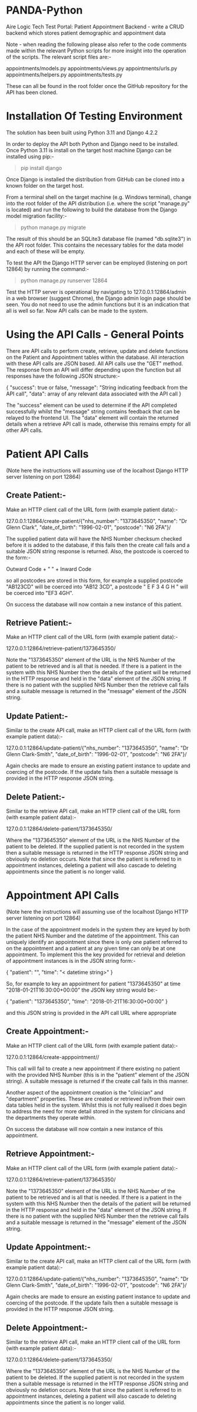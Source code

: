 # PANDA-Python
Aire Logic Tech Test Portal: Patient Appointment Backend - write a CRUD backend which stores patient demographic and appointment data

Note - when reading the following please also refer to the code comments made within the relevant Python scripts for more insight into the operation of the
scripts. The relevant script files are:-

  appointments/models.py
  appointments/views.py
  appointments/urls.py
  appointments/helpers.py
  appointments/tests.py
  
These can all be found in the root folder once the GitHub repository for the API has been cloned.


Installation Of Testing Environment
===================================

The solution has been built using Python 3.11 and Django 4.2.2

In order to deploy the API both Python and Django need to be installed. Once Python 3.11 is install on the target host machine Django can be installed using pip:-

  > pip install django

Once Django is installed the distribution from GitHub can be cloned into a known folder on the target host.

From a terminal shell on the target machine (e.g. Windows terminal), change into the root folder of the API distribution (i.e. where the script "manage.py" is
located) and run the following to build the database from the Django model migration facility:-

  > python manage.py migrate

The result of this should be an SQLite3 database file (named "db.sqlite3") in the API root folder. This contains the necessary tables for the data model and
each of these will be empty.

To test the API the Django HTTP server can be employed (listening on port 12864) by running the command:-

  > python manage.py runserver 12864

Test the HTTP server is operational by navigating to 127.0.0.1:12864/admin in a web browser (suggest Chrome), the Django admin login page should be seen. You do
not need to use the admin functions but it is an indication that all is well so far. Now API calls can be made to the system.


Using the API Calls - General Points
====================================

There are API calls to perform create, retrieve, update and delete functions on the Patient and Appointment tables within the database. All interaction with these
API calls are JSON based. All API calls use the "GET" method. The response from an API will differ depending upon the function but all responses have the following
JSON structure:-

{
  "success": true or false,
  "message": "String indicating feedback from the API call",
  "data": array of any relevant data associated with the API call
}

The "success" element can be used to determine if the API completed successfully whilst the "message" string contains feedback that can be relayed to the frontend
UI. The "data" element will contain the returned details when a retrieve API call is made, otherwise this remains empty for all other API calls.


Patient API Calls
=================

(Note here the instructions will assuming use of the localhost Django HTTP server listening on port 12864)

Create Patient:-
--------------
Make an HTTP client call of the URL form (with example patient data):-
  
  127.0.0.1:12864/create-patient/{"nhs_number": "1373645350", "name": "Dr Glenn Clark", "date_of_birth": "1996-02-01", "postcode": "N6 2FA"}/
  
The supplied patient data will have the NHS Number checksum checked before it is added to the database, if this fails then the create call fails and a suitable
JSON string response is returned. Also, the postcode is coerced to the form:-
  
  Outward Code + " " + Inward Code
  
so all postcodes are stored in this form, for example a supplied postcode "AB123CD" will be coerced into "AB12 3CD", a postcode " E F 3 4 G H " will be coerced
into "EF3 4GH".

On success the database will now contain a new instance of this patient.

Retrieve Patient:-
----------------
Make an HTTP client call of the URL form (with example patient data):-
  
  127.0.0.1:12864/retrieve-patient/1373645350/
  
Note the "1373645350" element of the URL is the NHS Number of the patient to be retrieved and is all that is needed. If there is a patient in the system with
this NHS Number then the details of the patient will be returned in the HTTP response and held in the "data" element of the JSON string. If there is no
patient with the supplied NHS Number then the retrieve call fails and a suitable message is returned in the "message" element of the JSON string.

Update Patient:-
--------------
Similar to the create API call, make an HTTP client call of the URL form (with example patient data):-
  
  127.0.0.1:12864/update-patient/{"nhs_number": "1373645350", "name": "Dr Glenn Clark-Smith", "date_of_birth": "1996-02-01", "postcode": "N6 2FA"}/
  
Again checks are made to ensure an existing patient instance to update and coercing of the postcode. If the update fails then a suitable message is provided
in the HTTP response JSON string.

Delete Patient:-
--------------
Similar to the retrieve API call, make an HTTP client call of the URL form (with example patient data):-
  
  127.0.0.1:12864/delete-patient/1373645350/
  
Where the "1373645350" element of the URL is the NHS Number of the patient to be deleted. If the supplied patient is not recorded in the system then a
suitable message is returned in the HTTP response JSON string and obviously no deletion occurs. Note that since the patient is referred to in appointment
instances, deleting a patient will also cascade to deleting appointments since the patient is no longer valid.


Appointment API Calls
=====================  

(Note here the instructions will assuming use of the localhost Django HTTP server listening on port 12864)

In the case of the appointment models in the system they are keyed by both the patient NHS Number and the datetime of the appointment. This can uniquely
identify an appointment since there is only one patient referred to on the appointment and a patient at any given time can only be at one appointment. To
implement this the key provided for retrieval and deletion of appointment instances is in the JSON string form:-

{
  "patient": "<nhs number>",
  "time": "< datetime string>"
}

So, for example to key an appointment for patient "1373645350" at time "2018-01-21T16:30:00+00:00" the JSON key string would be:-
  
{
  "patient": "1373645350",
  "time": "2018-01-21T16:30:00+00:00"
}
  
and this JSON string is provided in the API call URL where appropriate 

Create Appointment:-
------------------
Make an HTTP client call of the URL form (with example patient data):-
  
  127.0.0.1:12864/create-apppointment//
  
This call will fail to create a new appointment if there existing no patient with the provided NHS Number (this is in the "patient" element of the
JSON string). A suitable message is returned if the create call fails in this manner.
  
Another aspect of the appointment creation is the "clinician" and "department" properties. These are created or retrieved in/from their own data
tables held in the system. Whilst this is not fully realised it does begin to address the need for more detail stored in the system for clinicians and the
departments they operate within.

On success the database will now contain a new instance of this appointment.

Retrieve Appointment:-
--------------------
Make an HTTP client call of the URL form (with example patient data):-
  
  127.0.0.1:12864/retrieve-patient/1373645350/
  
Note the "1373645350" element of the URL is the NHS Number of the patient to be retrieved and is all that is needed. If there is a patient in the system with
this NHS Number then the details of the patient will be returned in the HTTP response and held in the "data" element of the JSON string. If there is no
patient with the supplied NHS Number then the retrieve call fails and a suitable message is returned in the "message" element of the JSON string.

Update Appointment:-
------------------
Similar to the create API call, make an HTTP client call of the URL form (with example patient data):-
  
  127.0.0.1:12864/update-patient/{"nhs_number": "1373645350", "name": "Dr Glenn Clark-Smith", "date_of_birth": "1996-02-01", "postcode": "N6 2FA"}/
  
Again checks are made to ensure an existing patient instance to update and coercing of the postcode. If the update fails then a suitable message is provided
in the HTTP response JSON string.

Delete Appointment:-
------------------
Similar to the retrieve API call, make an HTTP client call of the URL form (with example patient data):-
  
  127.0.0.1:12864/delete-patient/1373645350/
  
Where the "1373645350" element of the URL is the NHS Number of the patient to be deleted. If the supplied patient is not recorded in the system then a
suitable message is returned in the HTTP response JSON string and obviously no deletion occurs. Note that since the patient is referred to in appointment
instances, deleting a patient will also cascade to deleting appointments since the patient is no longer valid.
 
